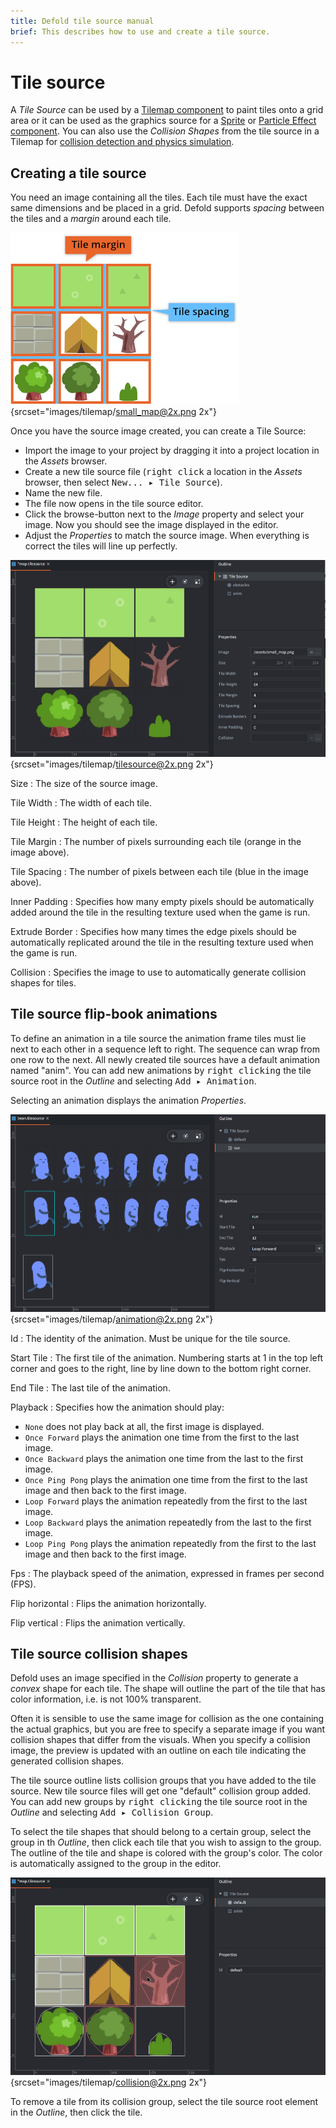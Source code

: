 ```yaml
---
title: Defold tile source manual
brief: This describes how to use and create a tile source.
---
```


# Tile source

A *Tile Source* can be used by a [Tilemap component](/manuals/tilemap) to paint tiles onto a grid area or it can be used as the graphics source for a [Sprite](/manuals/sprite) or [Particle Effect component](/manuals/particlefx). You can also use the *Collision Shapes* from the tile source in a Tilemap for [collision detection and physics simulation](/manuals/physics).

## Creating a tile source

You need an image containing all the tiles. Each tile must have the exact same dimensions and be placed in a grid. Defold supports _spacing_ between the tiles and a _margin_ around each tile.

![tile image](images/tilemap/small_map.png){srcset="images/tilemap/small_map@2x.png 2x"}

Once you have the source image created, you can create a Tile Source:

- Import the image to your project by dragging it into a project location in the *Assets* browser.
- Create a new tile source file (<kbd>right click</kbd> a location in the *Assets* browser, then select <kbd>New... ▸ Tile Source</kbd>).
- Name the new file.
- The file now opens in the tile source editor.
- Click the browse-button next to the *Image* property and select your image. Now you should see the image displayed in the editor.
- Adjust the *Properties* to match the source image. When everything is correct the tiles will line up perfectly.

![Creating a Tile Source](images/tilemap/tilesource.png){srcset="images/tilemap/tilesource@2x.png 2x"}

Size
: The size of the source image.

Tile Width
: The width of each tile.

Tile Height
: The height of each tile.

Tile Margin
: The number of pixels surrounding each tile (orange in the image above).

Tile Spacing
: The number of pixels between each tile (blue in the image above).

Inner Padding
: Specifies how many empty pixels should be automatically added around the tile in the resulting texture used when the game is run.

Extrude Border
: Specifies how many times the edge pixels should be automatically replicated around the tile in the resulting texture used when the game is run.

Collision
: Specifies the image to use to automatically generate collision shapes for tiles.

## Tile source flip-book animations

To define an animation in a tile source the animation frame tiles must lie next to each other in a sequence left to right. The sequence can wrap from one row to the next. All newly created tile sources have a default animation named "anim". You can add new animations by <kbd>right clicking</kbd> the tile source root in the *Outline* and selecting <kbd>Add ▸ Animation</kbd>.

Selecting an animation displays the animation *Properties*.

![Tile Source animation](images/tilemap/animation.png){srcset="images/tilemap/animation@2x.png 2x"}

Id
: The identity of the animation. Must be unique for the tile source.

Start Tile
: The first tile of the animation. Numbering starts at 1 in the top left corner and goes to the right, line by line down to the bottom right corner.

End Tile
: The last tile of the animation.

Playback
: Specifies how the animation should play:

  - `None` does not play back at all, the first image is displayed.
  - `Once Forward` plays the animation one time from the first to the last image.
  - `Once Backward` plays the animation one time from the last to the first image.
  - `Once Ping Pong` plays the animation one time from the first to the last image and then back to the first image.
  - `Loop Forward` plays the animation repeatedly from the first to the last image.
  - `Loop Backward` plays the animation repeatedly from the last to the first image.
  - `Loop Ping Pong` plays the animation repeatedly from the first to the last image and then back to the first image.

Fps
: The playback speed of the animation, expressed in frames per second (FPS).

Flip horizontal
: Flips the animation horizontally.

Flip vertical
: Flips the animation vertically.

## Tile source collision shapes

Defold uses an image specified in the *Collision* property to generate a _convex_ shape for each tile. The shape will outline the part of the tile that has color information, i.e. is not 100% transparent.

Often it is sensible to use the same image for collision as the one containing the actual graphics, but you are free to specify a separate image if you want collision shapes that differ from the visuals. When you specify a collision image, the preview is updated with an outline on each tile indicating the generated collision shapes.

The tile source outline lists collision groups that you have added to the tile source. New tile source files will get one "default" collision group added. You can add new groups by <kbd>right clicking</kbd> the tile source root in the *Outline* and selecting <kbd>Add ▸ Collision Group</kbd>.

To select the tile shapes that should belong to a certain group, select the group in th *Outline*, then click each tile that you wish to assign to the group. The outline of the tile and shape is colored with the group's color. The color is automatically assigned to the group in the editor.

![Collision Shapes](images/tilemap/collision.png){srcset="images/tilemap/collision@2x.png 2x"}

To remove a tile from its collision group, select the tile source root element in the *Outline*, then click the tile.
